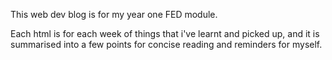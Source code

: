 This web dev blog is for my year one FED module.

Each html is for each week of things that i've learnt and picked up, and it is summarised into a few points for concise reading and reminders for myself.